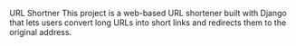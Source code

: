 URL Shortner
This project is a web-based URL shortener built with Django that lets users convert long URLs into short links and redirects them to the original address.
